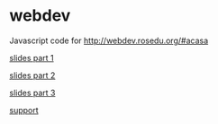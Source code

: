 webdev
======

Javascript code for http://webdev.rosedu.org/#acasa


[slides part 1](https://docs.google.com/presentation/d/1eoMVwkrh_lLr6Go2NfEw3NuHf--j6TNtrEKd3IBPsag/edit#slide=id.g11e5bfdb0_044)

[slides part 2](https://docs.google.com/presentation/d/1nhJAPShSgge51lGqfYKPB2XwMHtCkgb4s7osGbFv9kI/edit#slide=id.g122a24944_058)

[slides part 3](https://docs.google.com/presentation/d/1V7WkDKLGKVxz_6qwKtFljqFJfoQE9omYcJOW4MI9brY/edit?usp=sharing)



[support](https://docs.google.com/document/d/1kgW6g1nsvsZXAOtl_xH-0Ub6VAvq42wq7eREN9Jmf5U/edit#)
